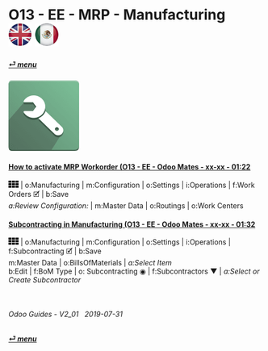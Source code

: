 # O13 - EE - MRP - Manufacturing &nbsp;&nbsp;&nbsp;&nbsp; [![en-uk](/doc/img/en-uk_flag_button_small.png)](/en-uk/o13/ee/mrp/en-uk-o13-ee-mrp-mrp-guides.md) [ ![es-mx](/doc/img/es-mx_flag_button_small.png)](/es-mx/o13/ee/mrp/es-mx-o13-ee-mrp-mrp-guides.md)
#### [_&#x23CE; menu_](/en-uk/o13/ee/en-uk-o13-ee-guides-menu.md)  
### ![mrp](/doc/img/mrp.png)

#### [How to activate MRP Workorder (O13 - EE - Odoo Mates - xx-xx - 01:22](https://youtube.com/embed/Xrw-bAZ82xA?autoplay=1&start=0&end=1m7s&rel=0)  
![apps](/doc/img/apps.png) | o:Manufacturing | m:Configuration | o:Settings | i:Operations | f:Work Orders &#x1F5F9; | b:Save  
_a:Review Configuration:_ | m:Master Data | o:Routings | o:Work Centers  

#### [Subcontracting in Manufacturing (O13 - EE - Odoo Mates - xx-xx - 01:32](https://youtube.com/embed/R7TAnL1h1y8?autoplay=1&start=14&end=1m12s&rel=0)  
![apps](/doc/img/apps.png) | o:Manufacturing | m:Configuration | o:Settings | i:Operations | f:Subcontracting &#x1F5F9; | b:Save  
m:Master Data | o:BillsOfMaterials | _a:Select Item_  
b:Edit | f:BoM Type | o: Subcontracting &#x25C9; | f:Subcontractors &#x25BC; | _a:Select or Create Subcontractor_  

<br>
	
###### Odoo Guides - V2_01 &nbsp; 2019-07-31  
**[_&#x23CE; menu_](/en-uk/o13/ee/en-uk-o13-ee-guides-menu.md)**  

